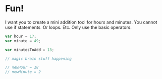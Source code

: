 # Fun!

I want you to create a mini addition tool for hours and minutes. You cannot use if statements. Or loops. Etc. Only use the basic operators.

```javascript
var hour = 17;
var minute = 49;

var minutesToAdd = 13;

// magic brain stuff happening

// newHour = 18
// newMinute = 2

```